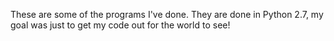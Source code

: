 These are some of the programs I've done. They are done in Python 2.7, my goal was just to get my code out for the world to see!
